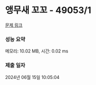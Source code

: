 # 앵무새 꼬꼬 - 49053/1 

[문제 링크](https://level.goorm.io/exam/49053/%EC%95%B5%EB%AC%B4%EC%83%88-%EA%BC%AC%EA%BC%AC/quiz/1) 

### 성능 요약

메모리: 10.02 MB, 시간: 0.02 ms

### 제출 일자

2024년 06월 15일 10:05:04

